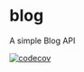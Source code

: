 # blog
A simple Blog API


[![codecov](https://codecov.io/gh/abdelrhmankadry/blog/branch/main/graph/badge.svg?token=VNFDEMKUVR)](https://codecov.io/gh/abdelrhmankadry/blog)
